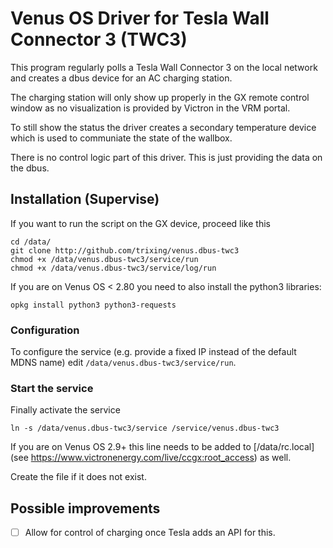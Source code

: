 # Venus OS Driver for Tesla Wall Connector 3 (TWC3)

This program regularly polls a Tesla Wall Connector 3 on the
local network and creates a dbus device for an AC charging
station.

The charging station will only show up properly in the GX remote
control window as no visualization is provided by Victron in
the VRM portal.

To still show the status the driver creates a secondary
temperature device which is used to communiate the state of
the wallbox.

There is no control logic part of this driver. This is just
providing the data on the dbus.

## Installation (Supervise)

If you want to run the script on the GX device, proceed like
this 
```
cd /data/
git clone http://github.com/trixing/venus.dbus-twc3
chmod +x /data/venus.dbus-twc3/service/run
chmod +x /data/venus.dbus-twc3/service/log/run
```

If you are on Venus OS < 2.80 you need to also install the
python3 libraries:
```
opkg install python3 python3-requests
```

### Configuration

To configure the service (e.g. provide a fixed IP instead of
the default MDNS name) edit `/data/venus.dbus-twc3/service/run`.

### Start the service

Finally activate the service
```
ln -s /data/venus.dbus-twc3/service /service/venus.dbus-twc3
```
If you are on Venus OS 2.9+ this line needs to be added to
[/data/rc.local](see https://www.victronenergy.com/live/ccgx:root_access)
as well.

Create the file if it does not exist.


## Possible improvements

- [ ] Allow for control of charging once Tesla adds an API for this.
